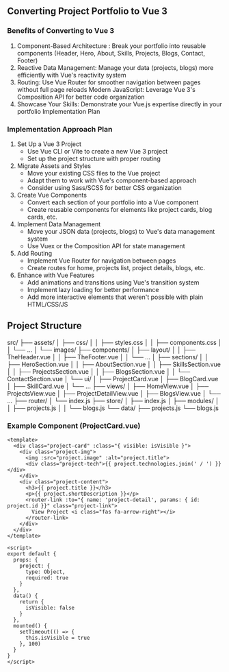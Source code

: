 ## Converting Project Portfolio to Vue 3

### Benefits of Converting to Vue 3
1. Component-Based Architecture : Break your portfolio into reusable components (Header, Hero, About, Skills, Projects, Blogs, Contact, Footer)
2. Reactive Data Management: Manage your data (projects, blogs) more efficiently with Vue's reactivity system
3. Routing: Use Vue Router for smoother navigation between pages without full page reloads
Modern JavaScript: Leverage Vue 3's Composition API for better code organization
4. Showcase Your Skills: Demonstrate your Vue.js expertise directly in your portfolio
Implementation Plan

### Implementation  Approach Plan

1. Set Up a Vue 3 Project
    - Use Vue CLI or Vite to create a new Vue 3 project
    - Set up the project structure with proper routing
2. Migrate Assets and Styles
    - Move your existing CSS files to the Vue project
    - Adapt them to work with Vue's component-based approach
    - Consider using Sass/SCSS for better CSS organization
3. Create Vue Components
    - Convert each section of your portfolio into a Vue component
    - Create reusable components for elements like project cards, blog cards, etc.
4. Implement Data Management
    - Move your JSON data (projects, blogs) to Vue's data management system
    - Use Vuex or the Composition API for state management
5. Add Routing
    - Implement Vue Router for navigation between pages
    - Create routes for home, projects list, project details, blogs, etc.
6. Enhance with Vue Features
    - Add animations and transitions using Vue's transition system
    - Implement lazy loading for better performance
    - Add more interactive elements that weren't possible with plain HTML/CSS/JS

## Project Structure
src/
├── assets/
│   ├── css/
│   │   ├── styles.css
│   │   ├── components.css
│   │   └── ...
│   └── images/
├── components/
│   ├── layout/
│   │   ├── TheHeader.vue
│   │   ├── TheFooter.vue
│   │   └── ...
│   ├── sections/
│   │   ├── HeroSection.vue
│   │   ├── AboutSection.vue
│   │   ├── SkillsSection.vue
│   │   ├── ProjectsSection.vue
│   │   ├── BlogsSection.vue
│   │   └── ContactSection.vue
│   └── ui/
│       ├── ProjectCard.vue
│       ├── BlogCard.vue
│       ├── SkillCard.vue
│       └── ...
├── views/
│   ├── HomeView.vue
│   ├── ProjectsView.vue
│   ├── ProjectDetailView.vue
│   ├── BlogsView.vue
│   └── ...
├── router/
│   └── index.js
├── store/
│   ├── index.js
│   ├── modules/
│   │   ├── projects.js
│   │   └── blogs.js
└── data/
    ├── projects.js
    └── blogs.js

### Example Component (ProjectCard.vue)
```
<template>
  <div class="project-card" :class="{ visible: isVisible }">
    <div class="project-img">
      <img :src="project.image" :alt="project.title">
      <div class="project-tech">{{ project.technologies.join(' / ') }}</div>
    </div>
    <div class="project-content">
      <h3>{{ project.title }}</h3>
      <p>{{ project.shortDescription }}</p>
      <router-link :to="{ name: 'project-detail', params: { id: project.id }}" class="project-link">
        View Project <i class="fas fa-arrow-right"></i>
      </router-link>
    </div>
  </div>
</template>

<script>
export default {
  props: {
    project: {
      type: Object,
      required: true
    }
  },
  data() {
    return {
      isVisible: false
    }
  },
  mounted() {
    setTimeout(() => {
      this.isVisible = true
    }, 100)
  }
}
</script>
```